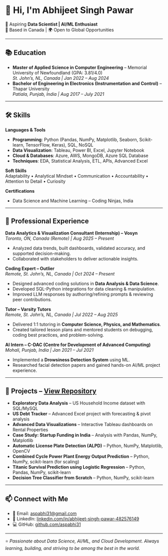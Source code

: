 # 👋 Hi, I'm Abhijeet Singh Pawar  

🎯 Aspiring **Data Scientist | AI/ML Enthusiast**  
📍 Based in Canada | 🌍 Open to Global Opportunities  

---

## 📚 Education  
- **Master of Applied Science in Computer Engineering** – Memorial University of Newfoundland (GPA: 3.81/4.0)  
  *St. John’s, NL, Canada | Jan 2022 – Aug 2024*  
- **Bachelor of Engineering in Electronics (Instrumentation and Control)** – Thapar University  
  *Patiala, Punjab, India | Aug 2017 – July 2021*  

---

## 🛠 Skills  

**Languages & Tools**  
- **Programming**: Python (Pandas, NumPy, Matplotlib, Seaborn, Scikit-learn, TensorFlow, Keras), SQL, NoSQL  
- **Data Visualization**: Tableau, Power BI, Excel, Jupyter Notebook  
- **Cloud & Databases**: Azure, AWS, MongoDB, Azure SQL Database  
- **Techniques**: EDA, Statistical Analysis, ETL, APIs, Advanced Excel  

**Soft Skills**  
Adaptability • Analytical Mindset • Communication • Accountability • Attention to Detail • Curiosity  

**Certifications**  
- Data Science and Machine Learning – Coding Ninjas, India  

---

## 💼 Professional Experience  

**Data Analytics & Visualization Consultant (Internship) – Vosyn**  
*Toronto, ON, Canada (Remote) | Aug 2025 – Present*  
- Analyzed data trends, built dashboards, validated accuracy, and supported decision-making.  
- Collaborated with stakeholders to deliver actionable insights.  

**Coding Expert – Outlier**  
*Remote, St. John’s, NL, Canada | Oct 2024 – Present*  
- Designed advanced coding solutions in **Data Analysis & Data Science**.  
- Developed SQL-Python integrations for data cleaning & manipulation.  
- Improved LLM responses by authoring/refining prompts & reviewing peer contributions.  

**Tutor – Varsity Tutors**  
*Remote, St. John’s, NL, Canada | Jul 2022 – Aug 2025*  
- Delivered 1:1 tutoring in **Computer Science, Physics, and Mathematics**.  
- Created tailored lesson plans and mentored students on debugging, coding best practices, and problem-solving.  

**AI Intern – C-DAC (Centre for Development of Advanced Computing)**  
*Mohali, Punjab, India | Jan 2021 – Jul 2021*  
- Implemented a **Drowsiness Detection System** using ML.  
- Researched facial detection papers and gained hands-on AI/ML project experience.  

---

## 🚀 Projects – [View Repository](https://github.com/aspabhi31/PortfolioProjects)  
  
- **Exploratory Data Analysis** – US Household Income dataset with SQL/MySQL    
- **US Debt Tracker** – Advanced Excel project with forecasting & pivot analysis  
- **Advanced Data Visualizations** – Interactive Tableau dashboards on Rental Properties  
- **Case Study: Startup Funding in India** – Analysis with Pandas, NumPy, Matplotlib  
- **Automatic License Plate Detection (ALPD)** – Python, NumPy, Matplotlib, OpenCV
- **Combined Cycle Power Plant Energy Output Prediction** – Python, NumPy, scikit-learn (for scaling)
- **Titanic Survival Prediction using Logistic Regression** – Python, Pandas, NumPy, scikit-learn
- **Decision Tree Classifier from Scratch** – Python, NumPy, scikit-learn  
---

## 📫 Connect with Me  

- 📧 Email: [aspabhi31@gmail.com](mailto:aspabhi31@gmail.com)  
- 🔗 LinkedIn: [linkedin.com/in/abhijeet-singh-pawar-482576149](https://www.linkedin.com/in/abhijeet-singh-pawar-482576149/)  
- 💻 GitHub: [github.com/aspabhi31](https://github.com/aspabhi31)  

---

⭐️ *Passionate about Data Science, AI/ML, and Cloud Development. Always learning, building, and striving to be among the best in the world.*  
